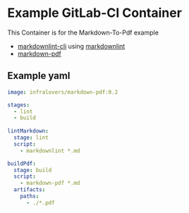 # Example GitLab-CI Container

This Container is for the Markdown-To-Pdf example

- [markdownlint-cli](https://github.com/igorshubovych/markdownlint-cli) using [markdownlint](https://github.com/DavidAnson/markdownlint)
- [markdown-pdf](https://github.com/alanshaw/markdown-pdf)

## Example yaml

```yaml
image: infralovers/markdown-pdf:0.2

stages:
  - lint
  - build
  
lintMarkdown:
  stage: lint
  script:
    - markdownlint *.md

buildPdf:
  stage: build
  script:
    - markdown-pdf *.md
  artifacts:
    paths:
      - ./*.pdf
```
